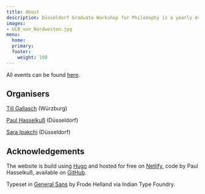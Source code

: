 ```yaml
---
title: About
description: Düsseldorf Graduate Workshop for Philosophy is a yearly event for early career researchers in metaphysics and neighbouring fields that takes place at Heinrich-Heine University Düsseldorf, Germany.
images:
- ULB_von_Nordwesten.jpg
menu:
  home:
  primary:
  footer:
    weight: 100
---
```


All events can be found [here](/events).

## Organisers

[Till Gallasch](https://philpeople.org/profiles/till-gallasch) (Würzburg)<br>
[](gallasch@phil.hhu.de)

[Paul Hasselkuß](http://hasselkuss.com/) (Düsseldorf)<br>
[](hasselkuss@phil.hhu.de)

[Sara Ipakchi](https://www.philosophie.hhu.de/personal/philosophie-vi-philosophie-des-geistes-und-der-kognition/mitarbeiter/innen/sara-ipakchi) (Düsseldorf)<br>
[](ipakchi@phil.hhu.de)

## Acknowledgements

The website is build using [Hugo](https://gohugo.io) and hosted for free on [Netlify](http://netlify.com), code by Paul Hasselkuß, available on [GitHub](https://github.com/paulHasselkuss/dgwp.org).

Typeset in [General Sans](https://www.fontshare.com/fonts/general-sans) by Frode Helland via Indian Type Foundry.

